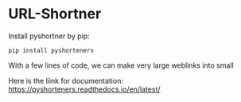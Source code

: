 # URL-Shortner

Install pyshortner by pip:
```
pip install pyshorteners
```

With a few lines of code, we can make very large weblinks into small

Here is the liink for documentation:
https://pyshorteners.readthedocs.io/en/latest/
